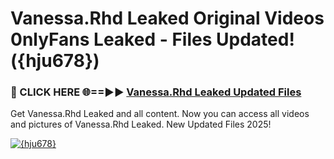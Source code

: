 # Vanessa.Rhd Leaked Original Videos 0nlyFans Leaked - Files Updated! ({hju678})

<h3>🔴 CLICK HERE 🌐==►► <a href="https://tinyurl.com/ms9xzufz" rel="nofollow">Vanessa.Rhd Leaked Updated Files</a></h3>

Get Vanessa.Rhd Leaked and all content. Now you can access all videos and pictures of Vanessa.Rhd Leaked. New Updated Files 2025!

[![{hju678}](https://i.imgur.com/PQ7UWWw.gif)](https://tinyurl.com/ms9xzufz)